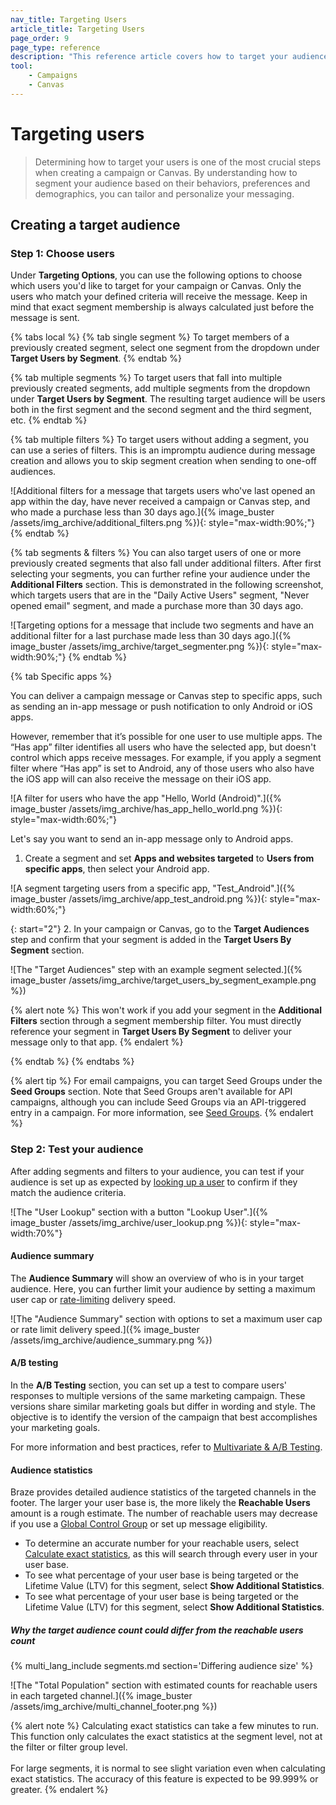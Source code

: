 ```yaml
---
nav_title: Targeting Users
article_title: Targeting Users
page_order: 9
page_type: reference
description: "This reference article covers how to target your audience in your campaign and Canvas editors."
tool:
    - Campaigns
    - Canvas
---
```


# Targeting users

> Determining how to target your users is one of the most crucial steps when creating a campaign or Canvas. By understanding how to segment your audience based on their behaviors, preferences and demographics, you can tailor and personalize your messaging.

## Creating a target audience

### Step 1: Choose users

Under **Targeting Options**, you can use the following options to choose which users you'd like to target for your campaign or Canvas. Only the users who match your defined criteria will receive the message. Keep in mind that exact segment membership is always calculated just before the message is sent.

{% tabs local %}
{% tab single segment %}
To target members of a previously created segment, select one segment from the dropdown under **Target Users by Segment**.
{% endtab %}

{% tab multiple segments %}
To target users that fall into multiple previously created segments, add multiple segments from the dropdown under **Target Users by Segment**. The resulting target audience will be users both in the first segment and the second segment and the third segment, etc.
{% endtab %}

{% tab multiple filters %}
To target users without adding a segment, you can use a series of filters. This is an impromptu audience during message creation and allows you to skip segment creation when sending to one-off audiences.

![Additional filters for a message that targets users who've last opened an app within the day, have never received a campaign or Canvas step, and who made a purchase less than 30 days ago.]({% image_buster /assets/img_archive/additional_filters.png %}){: style="max-width:90%;"}
{% endtab %}

{% tab segments & filters %}
You can also target users of one or more previously created segments that also fall under additional filters. After first selecting your segments, you can further refine your audience under the **Additional Filters** section. This is demonstrated in the following screenshot, which targets users that are in the "Daily Active Users" segment, "Never opened email" segment, and made a purchase more than 30 days ago.

![Targeting options for a message that include two segments and have an additional filter for a last purchase made less than 30 days ago.]({% image_buster /assets/img_archive/target_segmenter.png %}){: style="max-width:90%;"}
{% endtab %}

{% tab Specific apps %}

You can deliver a campaign message or Canvas step to specific apps, such as sending an in-app message or push notification to only Android or iOS apps.

However, remember that it’s possible for one user to use multiple apps. The “Has app” filter identifies all users who have the selected app, but doesn't control which apps receive messages. For example, if you apply a segment filter where “Has app” is set to Android, any of those users who also have the iOS app will can also receive the message on their iOS app.

![A filter for users who have the app "Hello, World (Android)".]({% image_buster /assets/img_archive/has_app_hello_world.png %}){: style="max-width:60%;"}

Let's say you want to send an in-app message only to Android apps.

1. Create a segment and set **Apps and websites targeted** to **Users from specific apps**, then select 
your Android app.

![A segment targeting users from a specific app, "Test_Android".]({% image_buster /assets/img_archive/app_test_android.png %}){: style="max-width:60%;"}

{: start="2"}
2. In your campaign or Canvas, go to the **Target Audiences** step and confirm that your segment is added in the **Target Users By Segment** section. 

![The "Target Audiences" step with an example segment selected.]({% image_buster /assets/img_archive/target_users_by_segment_example.png %})

{% alert note %}
This won't work if you add your segment in the **Additional Filters** section through a segment membership filter. You must directly reference your segment in **Target Users By Segment** to deliver your message only to that app.
{% endalert %}

{% endtab %}
{% endtabs %}

{% alert tip %}
For email campaigns, you can target Seed Groups under the **Seed Groups** section. Note that Seed Groups aren't available for API campaigns, although you can include Seed Groups via an API-triggered entry in a campaign. For more information, see [Seed Groups]({{site.baseurl}}/user_guide/administrative/app_settings/internal_groups_tab/#seed-groups).
{% endalert %}

### Step 2: Test your audience

After adding segments and filters to your audience, you can test if your audience is set up as expected by [looking up a user]({{site.baseurl}}/user_guide/engagement_tools/segments/creating_a_segment/) to confirm if they match the audience criteria.

![The "User Lookup" section with a button "Lookup User".]({% image_buster /assets/img_archive/user_lookup.png %}){: style="max-width:70%"}

#### Audience summary

The **Audience Summary** will show an overview of who is in your target audience. Here, you can further limit your audience by setting a maximum user cap or [rate-limiting]({{site.baseurl}}/user_guide/engagement_tools/campaigns/building_campaigns/rate-limiting/) delivery speed.

![The "Audience Summary" section with options to set a maximum user cap or rate limit delivery speed.]({% image_buster /assets/img_archive/audience_summary.png %})

#### A/B testing

In the **A/B Testing** section, you can set up a test to compare users' responses to multiple versions of the same marketing campaign. These versions share similar marketing goals but differ in wording and style. The objective is to identify the version of the campaign that best accomplishes your marketing goals. 

For more information and best practices, refer to [Multivariate & A/B Testing]({{site.baseurl}}/user_guide/engagement_tools/testing/multivariant_testing/).

#### Audience statistics

Braze provides detailed audience statistics of the targeted channels in the footer. The larger your user base is, the more likely the **Reachable Users** amount is a rough estimate. The number of reachable users may decrease if you use a [Global Control Group]({{site.baseurl}}/user_guide/engagement_tools/testing/global_control_group/) or set up message eligibility. 

- To determine an accurate number for your reachable users, select [Calculate exact statistics]({{site.baseurl}}/user_guide/engagement_tools/segments/creating_a_segment#calculating-exact-statistics), as this will search through every user in your user base.
- To see what percentage of your user base is being targeted or the Lifetime Value (LTV) for this segment, select **Show Additional Statistics**.
- To see what percentage of your user base is being targeted or the Lifetime Value (LTV) for this segment, select **Show Additional Statistics**.

##### Why the target audience count could differ from the reachable users count

{% multi_lang_include segments.md section='Differing audience size' %}

![The "Total Population" section with estimated counts for reachable users in each targeted channel.]({% image_buster /assets/img_archive/multi_channel_footer.png %})

{% alert note %}
Calculating exact statistics can take a few minutes to run. This function only calculates the exact statistics at the segment level, not at the filter or filter group level.<br><br>
For large segments, it is normal to see slight variation even when calculating exact statistics. The accuracy of this feature is expected to be 99.999% or greater.
{% endalert %}

